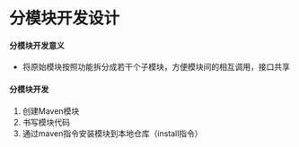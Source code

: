 #   分模块开发设计

#### 分模块开发意义

- 将原始模块按照功能拆分成若干个子模块，方便模块间的相互调用，接口共享






#### 分模块开发

1. 创建Maven模块
2. 书写模块代码
3. 通过maven指令安装模块到本地仓库（install指令）